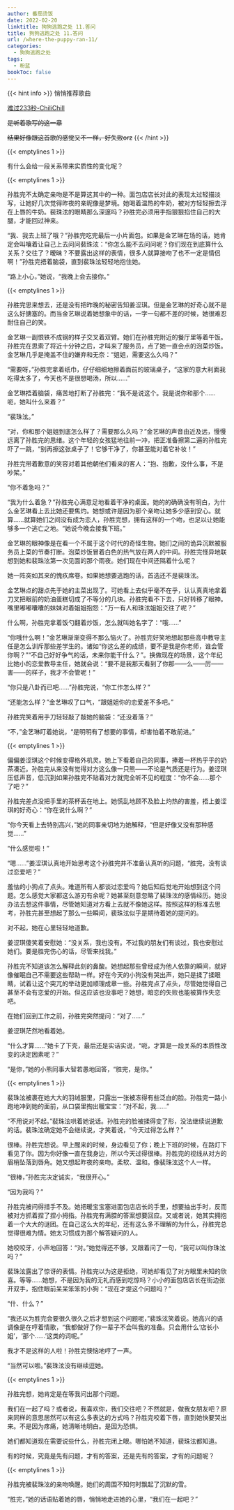 ```yaml
---
author: 番茄烫饭
date: 2022-02-20
linktitle: 狗狗逃跑之处 11.答问
title: 狗狗逃跑之处 11.答问
url: /where-the-puppy-ran-11/
categories:
  - 狗狗逃跑之处
tags:
  - 粉蓝
bookToc: false
---
```


{{< hint info >}}
悄悄推荐歌曲

[难过233秒-ChiliChill](https://www.bilibili.com/video/BV1ju41197Kt/)

~~是听着歌写的这一章~~

~~结果好像跟这首歌的感觉又不一样，好失败orz~~
{{< /hint >}}

<!--more-->

{{< emptylines 1 >}}

有什么会给一段关系带来实质性的变化呢？

{{< emptylines 1 >}}

孙胜完不太确定亲吻是不是算这其中的一种。面包店店长对此的表现太过轻描淡写，让她好几次觉得昨夜的亲昵像是梦境。她喝着温热的牛奶，被对方轻轻擦去浮在上唇的牛奶。裴珠泫的眼睛那么深邃吗？孙胜完必须用手指狠狠掐住自己的大腿，才能回过神来。

“我、我去上班了哦？”孙胜完吃完最后一小片面包。如果是金艺琳在场的话，她肯定会叫嚷着让自己上去问问裴珠泫：“你怎么能不去问问呢？你们现在到底算什么关系？交往了？暧昧？不要露出这样的表情，很多人就算接吻了也不一定是情侣啊！”孙胜完捂着脑袋，直到裴珠泫轻轻地抱住她。

“路上小心，”她说，“我晚上会去接你。”

{{< emptylines 1 >}}

孙胜完思来想去，还是没有把昨晚的秘密告知姜涩琪。但是金艺琳的好奇心就不是这么好搪塞的。而当金艺琳说着她想象中的话，一字一句都不差的时候，她很难忍耐住自己的笑。

金艺琳一副恨铁不成钢的样子交叉着双臂。她们在孙胜完附近的餐厅里等着午饭。孙胜完在思索了将近十分钟之后，才叫来了服务员，点了她一直会点的泡菜炒饭。金艺琳几乎是掩盖不住的嫌弃和无奈：“姐姐，需要这么久吗？”

“需要呀，”孙胜完拿着纸巾，仔仔细细地擦着面前的玻璃桌子，“这家的意大利面我吃得太多了，今天也不是很想喝汤，所以……”

金艺琳捂着脑袋，痛苦地打断了孙胜完：“我不是说这个。我是说你和那个……呃，她叫什么来着？”

“裴珠泫。”

“对，你和那个姐姐到底怎么样了？需要那么久吗？”金艺琳的声音由近及远，慢慢远离了孙胜完的思绪。这个年轻的女孩猛地往前一冲，把正准备擦第二遍的孙胜完吓了一跳，“别再擦这张桌子了！它够干净了，你甚至能对着它补妆！”

孙胜完带着歉意的笑容对着其他朝他们看来的客人：“抱、抱歉，没什么事，不是吵架。”

“你不着急吗？”

“我为什么着急？”孙胜完心满意足地看着干净的桌面。她的的确确没有明白，为什么金艺琳看上去比她还要焦灼。她想或许是因为那个亲吻让她多少感到安心。就算……就算她们之间没有成为恋人，孙胜完想，拥有这样的一个吻，也足以让她能够多一个逃亡之地。“她说今晚会接我下班。”

金艺琳的眼神像是在看一个不属于这个时代的奇怪生物。她们之间的诡异沉默被服务员上菜的节奏打断。泡菜炒饭冒着白色的热气放在两人的中间。孙胜完怪异地联想到她和裴珠泫第一次见面的那个雨夜。她们现在中间还隔着什么呢？

她一阵突如其来的愧疚席卷。如果她想要逃跑的话，首选还不是裴珠泫。

金艺琳点的甜点先于她的主菜出现了。可她看上去似乎毫不在乎，认认真真地拿着刀叉把眼前的奶油蛋糕切成了不等分的几块。孙胜完看不下去，只好转移了眼神。嘴里嘟嘟囔囔的妹妹对着姐姐抱怨：“万一有人和珠泫姐姐交往了呢？”

什么啊，孙胜完拿着饭勺翻着炒饭，怎么就叫她名字了：“哦……”

“你哦什么啊！”金艺琳渐渐变得不那么恼火了。孙胜完好笑地想起那些高中教导主任是怎么训斥那些差学生的。诸如“你这么差的成绩，要不是我是你老师，谁会管你啊？”“不自己好好争气的话，未来你能干什么？”。换做现在的场景，这个年纪比她小的恋爱教导主任，她就会说：“要不是我那天看到了你那——么——厉——害——的样子，我才不会管呢！”

“你只是八卦而已吧……”孙胜完说，“你工作怎么样？”

“还能怎么样？”金艺琳叹了口气，“跟姐姐你的恋爱差不多吧。”

孙胜完笑着用手刀轻轻敲了敲她的脑袋：“还没着落？”

“不，”金艺琳盯着她说，“是明明有了想要的事情，却害怕着不敢前进。”

{{< emptylines 1 >}}

偏偏姜涩琪这个时候变得格外机灵。她上下看着自己的同事，捧着一杯热乎乎的奶茶凑近。孙胜完从来没有觉得对方这么像一只熊——不论是气质还是行为。姜涩琪压低声音，低沉到如果孙胜完不贴着对方就完全听不见的程度：“你不会……那个了吧？”

孙胜完差点没把手里的茶杯丢在地上。她慌乱地顾不及脸上灼热的害羞，捂上姜涩琪的好奇心：“你在说什么啊？”

“你今天看上去特别高兴，”她的同事亲切地为她解释，“但是好像又没有那种感觉……”

“什么感觉啦！”

“嗯……”姜涩琪认真地开始思考这个孙胜完并不准备认真听的问题，“胜完，没有谈过恋爱吧？”

羞怯的小狗点了点头。难道所有人都谈过恋爱吗？她后知后觉地开始想到这个问题。怎么感觉大家都这么游刃有余呢？她甚至刻意忽略了裴珠泫的感情经历。她没办法去想这件事情，尽管她知道对方看上去就不像她这样。按照这样的标准去思考，孙胜完甚至想起了那么一些瞬间，裴珠泫似乎是期待着她的提问的。

对不起，她在心里轻轻地道歉。

姜涩琪傻笑着安慰她：“没关系，我也没有。不过我的朋友们有谈过，我也安慰过她们。要是胜完伤心的话，尽管来找我。”

孙胜完不知道该怎么解释此刻的鼻酸。她想起那些曾经成为他人依靠的瞬间，就好像催眠自己不需要这些帮助一样。好在今天的小狗没有哭出声，她只是揉了揉眼睛，试着让这个突兀的举动更加顺理成章一些。孙胜完点了点头，尽管她觉得自己甚至不会有恋爱的开始。但这应该也没事吧？她想，暗恋的失败也能被算作失恋吧。

在她们回到工作之前，孙胜完突然提问：“对了……”

姜涩琪茫然地看着她。

“什么才算……”她卡了下壳，最后还是实话实说，“呃，才算是一段关系的本质性改变的决定因素呢？”

“是你，”她的小熊同事大智若愚地回答，“胜完，是你。”

{{< emptylines 1 >}}

裴珠泫被裹在她大大的羽绒服里，只露出一张被冻得有些泛白的脸。孙胜完一路小跑地冲到她的面前，从口袋里掏出暖宝宝：“对不起，我……”

“不用说对不起。”裴珠泫哄着她说话。孙胜完的脸被揉得变了形，没法继续说道歉的话。裴珠泫确定她不会继续说，才笑着说，“今天过得怎么样？”

很棒。孙胜完想说。早上醒来的时候，身边看见了你；晚上下班的时候，在路灯下看见了你。因为你好像一直在我身边，所以今天过得很棒。孙胜完的视线从对方的眉梢坠落到唇角。她又想起昨夜的亲吻。柔软、温和。像裴珠泫这个人一样。

“很棒，”孙胜完决定诚实，“我很开心。”

“因为我吗？”

孙胜完被问得措手不及。她把暖宝宝塞进面包店店长的手里，想要抽出手时，反而被对方抓着捏了捏小拇指。孙胜完有满腔的答案想要回应。又或者说，她其实拥抱着一个大大的谜团。在自己这么大的年纪，还有这么多不理解的为什么，孙胜完总觉得很难为情。她太习惯成为那个解答疑问的人。

她咬咬牙，小声地回答：“对。”她觉得还不够，又跟着问了一句，“我可以叫你珠泫吗？”

裴珠泫露出了惊讶的表情。孙胜完以为这是拒绝，可她却看见了对方眼里未知的欣喜。等等……她想，不是因为我的无礼而感到吃惊吗？小小的面包店店长在街边张开双手，抱住眼前呆呆笨笨的小狗：“现在才提这个问题吗？”

“什、什么？”

“我还以为胜完会要很久很久之后才想到这个问题呢，”裴珠泫笑着说。她高兴的语调像是在哼着情歌，“我都做好了你一辈子不会叫我的准备。只会用什么‘店长小姐’，‘那个……’这类的词呢。”

我才不是这样的人啦！孙胜完懊恼地哼了一声。

“当然可以啦。”裴珠泫没有继续逗她。

{{< emptylines 1 >}}

孙胜完想，她肯定是在等我问出那个问题。

我们在一起了吗？或者说，我喜欢你，我们交往吧？不然就是，做我女朋友吧？原来同样的意思居然可以有这么多表达的方式吗？孙胜完咬着下唇，直到她快要哭出来。不是因为疼痛，她清晰地明白。是因为恐惧。

她们都知道现在需要说些什么，孙胜完闭上眼。哪怕她不知道，裴珠泫都知道。

有的时候，究竟是先有问题，才有的答案，还是先有的答案，才有的问题呢？

{{< emptylines 1 >}}

孙胜完被裴珠泫的亲吻唤醒。她们的周围不知何时飘起了沉默的雪。

“胜完，”她的话语贴着她的唇，悄悄地走进她的心里，“我们在一起吧？”
